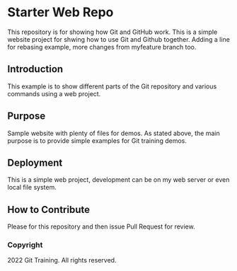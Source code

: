 # Starter Web Repo

This repository is for showing how Git and GitHub work.
This is a simple website project for shwing how to use Git and Github together.
Adding a line for rebasing example, more changes from myfeature branch too.

## Introduction

This example is to show different parts of the Git repository and various commands using a web project. 

## Purpose

Sample website with plenty of files for demos.
As stated above, the main purpose is to provide simple examples for Git training demos.

## Deployment

This is a simple web project, development can be on my web server or even local file system.

## How to Contribute

Please for this repository and then issue Pull Request for review.

### Copyright

2022 Git Training. All rights reserved.